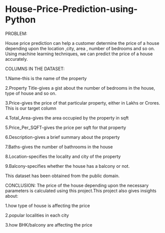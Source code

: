 # House-Price-Prediction-using-Python

PROBLEM:

House price prediction can help a customer determine the price of a house depending upon the location ,city, area , number of bedrooms and so on. Using machine learning techniques, we can predict the price of a house accurately.

COLUMNS IN THE DATASET:

1.Name-this is the name of the property 

2.Property Title-gives a gist about the number of bedrooms in the house, type of house and so on. 

3.Price-gives the price of that particular property, either in Lakhs or Crores. This is our target column

4.Total_Area-gives the area occupied by the property in sqft

5.Price_Per_SQFT-gives the price per sqft for that property

6.Description-gives a brief summary about the property

7.Baths-gives the number of bathrooms in the house 

8.Location-specifies the locality and city of the property

9.Balcony-specifies whether the house has a balcony or not.

This dataset has been obtained from the public domain.

CONCLUSION: 
The price of the house depending upon the necessary parameters is calculated using this project.This project also gives insights about:

1.how type of house is affecting the price

2.popular localities in each city

3.how BHK/balcony are affecting the price

